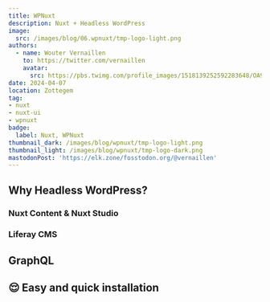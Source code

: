 ```yaml
---
title: WPNuxt
description: Nuxt + Headless WordPress
image:
  src: /images/blog/06.wpnuxt/tmp-logo-light.png
authors:
  - name: Wouter Vernaillen
    to: https://twitter.com/vernaillen
    avatar:
      src: https://pbs.twimg.com/profile_images/1518139252592283648/OA9KuIjb_400x400.jpg
date: 2024-04-07
location: Zottegem
tag:
- nuxt
- nuxt-ui
- wpnuxt
badge:
  label: Nuxt, WPNuxt
thumbnail_dark: /images/blog/wpnuxt/tmp-logo-light.png
thumbnail_light: /images/blog/wpnuxt/tmp-logo-dark.png
mastodonPost: 'https://elk.zone/fosstodon.org/@vernaillen'
---
```


## Why Headless WordPress?

### Nuxt Content & Nuxt Studio

### Liferay CMS


## GraphQL

## 😌 Easy and quick installation

